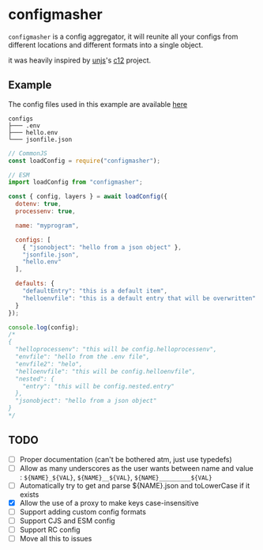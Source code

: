 # configmasher

``configmasher`` is a config aggregator, it will reunite all your configs from different locations and different formats into a single object.

it was heavily inspired by [unjs](https://github.com/unjs)'s [c12](https://github.com/unjs/c12) project.

## Example

The config files used in this example are available [here](https://github.com/uwu/configmasher/tree/main/example/configs)

```tree
configs
├─── .env
├─── hello.env
└─── jsonfile.json
```

```js
// CommonJS
const loadConfig = require("configmasher");

// ESM
import loadConfig from "configmasher";

const { config, layers } = await loadConfig({
  dotenv: true,
  processenv: true,

  name: "myprogram",

  configs: [
    { "jsonobject": "hello from a json object" },
    "jsonfile.json",
    "hello.env"
  ],

  defaults: {
    "defaultEntry": "this is a default item",
    "helloenvfile": "this is a default entry that will be overwritten"
  }
});

console.log(config);
/*
{
  "helloprocessenv": "this will be config.helloprocessenv",
  "envfile": "hello from the .env file",
  "envfile2": "helo",
  "helloenvfile": "this will be config.helloenvfile",
  "nested": {
    "entry": "this will be config.nested.entry"
  },
  "jsonobject": "hello from a json object"
}
*/
```

## TODO

- [ ] Proper documentation (can't be bothered atm, just use typedefs)
- [ ] Allow as many underscores as the user wants between name and value : ``${NAME}_${VAL}``, ``${NAME}__${VAL}``, ``${NAME}_________${VAL}``
- [ ] Automatically try to get and parse ${NAME}.json and toLowerCase if it exists
- [X] Allow the use of a proxy to make keys case-insensitive
- [ ] Support adding custom config formats
- [ ] Support CJS and ESM config
- [ ] Support RC config
- [ ] Move all this to issues
